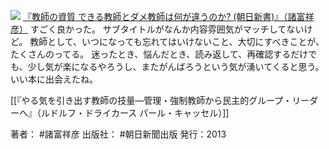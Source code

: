 [![](https://images-fe.ssl-images-amazon.com/images/I/41f9FfQz8WL._SL160_.jpg)](http://www.amazon.co.jp/exec/obidos/ASIN/402273518X/choiyaki81-22/ref=nosim)
[『教師の資質 できる教師とダメ教師は何が違うのか? (朝日新書)』（諸富祥彦）](http://www.amazon.co.jp/exec/obidos/ASIN/402273518X/choiyaki81-22/ref=nosim)
すごく良かった。
サブタイトルがなんか内容雰囲気がマッチしてないけど。
教師として、いつになっても忘れてはいけないこと、大切にすべきことが、たくさんのってる。
迷ったとき、悩んだとき、読み返して、再確認するだけでも、少し気が楽になるやろうし、またがんばろうという気が湧いてくると思う。
いい本に出会えたね。

[[『やる気を引き出す教師の技量―管理・強制教師から民主的グループ・リーダーへ』（ルドルフ・ドライカース パール・キャッセル）]]

著者： #諸富祥彦 
出版社： #朝日新聞出版 
発行：2013

